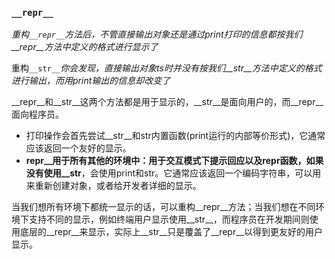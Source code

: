 ### `__repr__`

*重构`__repr__`方法后，不管直接输出对象还是通过print打印的信息都按我们__repr__方法中定义的格式进行显示了*

重构`__str__`*你会发现，直接输出对象ts时并没有按我们__str__方法中定义的格式进行输出，而用print输出的信息却改变了*

__repr__和__str__这两个方法都是用于显示的，__str__是面向用户的，而__repr__面向程序员。

- 打印操作会首先尝试__str__和str内置函数(print运行的内部等价形式)，它通常应该返回一个友好的显示。
- __repr__用于所有其他的环境中：用于交互模式下提示回应以及repr函数，如果没有使用__str__，会使用print和str。它通常应该返回一个编码字符串，可以用来重新创建对象，或者给开发者详细的显示。

当我们想所有环境下都统一显示的话，可以重构__repr__方法；当我们想在不同环境下支持不同的显示，例如终端用户显示使用__str__，而程序员在开发期间则使用底层的__repr__来显示，实际上__str__只是覆盖了__repr__以得到更友好的用户显示。